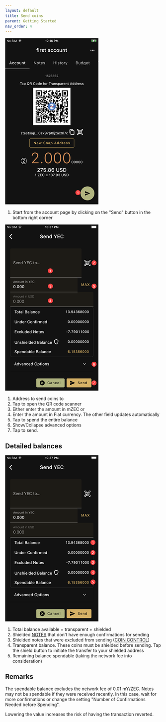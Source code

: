 ```yaml
---
layout: default
title: Send coins
parent: Getting Started
nav_order: 4
---
```


![Start Send](img/IMG_0043.PNG)

1. Start from the account page by clicking on the "Send" button in the bottom right corner

![Send](img/IMG_0125.PNG)

1. Address to send coins to
2. Tap to open the QR code scanner
3. Either enter the amount in mZEC or 
4. Enter the amount in Fiat currency. The other field updates automatically
5. Tap to spend the entire balance
6. Show/Collapse advanced options
7. Tap to send.

## Detailed balances

![Send](img/IMG_0125_1.PNG)

1. Total balance available = transparent + shielded
2. Shielded [NOTES](/account/notes) that don't have enough confirmations for sending 
3. Shielded notes that were excluded from sending ([COIN CONTROL](/advanced/coin-control))
4. Transparent balance. These coins must be shielded before sending. Tap the
shield button to initiate the transfer to your shielded address
5. Remaining balance spendable (taking the network fee into consideration)

## Remarks

The spendable balance excludes the network fee of 0.01 mY/ZEC. 
Notes may not be spendable if they were received recently.
In this case, wait for more confirmations or change the setting
"Number of Confirmations Needed before Spending". 

Lowering the value increases the risk of having the transaction reverted.